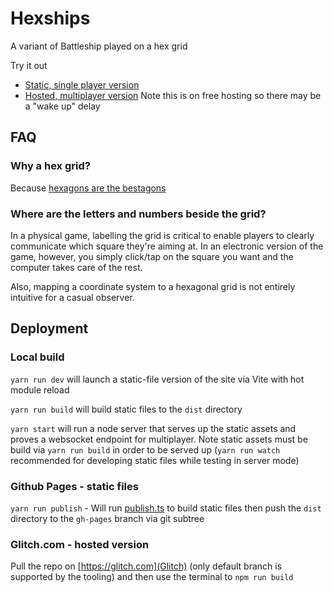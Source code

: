 
# Hexships

A variant of Battleship played on a hex grid

Try it out

- [Static, single player version](https://sguest.github.io/hexships)
- [Hosted, multiplayer version](https://hexships.glitch.me) Note this is on free hosting so there may be a "wake up" delay

## FAQ

### Why a hex grid?

Because [hexagons are the bestagons](https://www.youtube.com/watch?v=thOifuHs6eY)

### Where are the letters and numbers beside the grid?

In a physical game, labelling the grid is critical to enable players to clearly communicate which square they're aiming at. In an electronic version of the game, however, you simply click/tap on the square you want and the computer takes care of the rest.

Also, mapping a coordinate system to a hexagonal grid is not entirely intuitive for a casual observer.

## Deployment

### Local build

`yarn run dev` will launch a static-file version of the site via Vite with hot module reload

`yarn run build` will build static files to the `dist` directory

`yarn start` will run a node server that serves up the static assets and proves a websocket endpoint for multiplayer. Note static assets must be build via `yarn run build` in order to be served up (`yarn run watch` recommended for developing static files while testing in server mode)

### Github Pages - static files

`yarn run publish` - Will run [publish.ts](/build/publish.ts) to build static files then push the `dist` directory to the `gh-pages` branch via git subtree

### Glitch.com - hosted version

Pull the repo on [https://glitch.com](Glitch) (only default branch is supported by the tooling) and then use the terminal to `npm run build`
